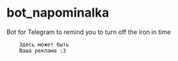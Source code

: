 # bot_napominalka
Bot for Telegram to remind you to turn off the iron in time
```
    Здесь может быть
    Ваша реклама :3
```
